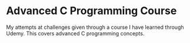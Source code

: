 # Advanced C Programming Course
My attempts at challenges given through a course I have learned through Udemy. This covers advanced C programming concepts.
